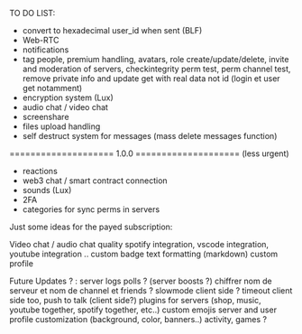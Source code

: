 TO DO LIST:

- convert to hexadecimal user_id when sent (BLF)
- Web-RTC
- notifications
- tag people, premium handling, avatars, role create/update/delete, invite and moderation of servers, checkintegrity perm test, perm channel test, remove private info and update get with real data not id (login et user get notamment)
- encryption system (Lux)
- audio chat / video chat
- screenshare
- files upload handling
- self destruct system for messages (mass delete messages function)

==================== 1.0.0 ==================== (less urgent)
- reactions
- web3 chat / smart contract connection
- sounds (Lux)
- 2FA
- categories for sync perms in servers


Just some ideas for the payed subscription:

   Video chat / audio chat quality
   spotify integration, vscode integration, youtube integration ..
   custom badge 
   text formatting (markdown)
   custom profile

Future Updates ? :
   server logs
   polls ?
   (server boosts ?)
   chiffrer nom de serveur et nom de channel et friends ?
   slowmode client side ? timeout client side too, push to talk (client side?)
   plugins for servers (shop, music, youtube together, spotify together, etc..)
   custom emojis
   server and user profile customization (background, color, banners..)
   activity, games ?